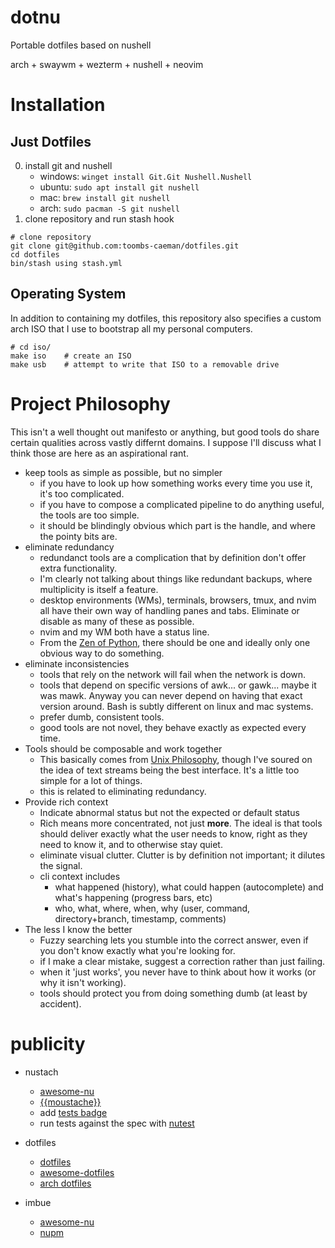 # dotnu

Portable dotfiles based on nushell

arch + swaywm + wezterm + nushell + neovim

# Installation
## Just Dotfiles
0. install git and nushell
    * windows: `winget install Git.Git Nushell.Nushell`
    * ubuntu: `sudo apt install git nushell`
    * mac: `brew install git nushell`
    * arch: `sudo pacman -S git nushell`
1. clone repository and run stash hook
```shell
# clone repository
git clone git@github.com:toombs-caeman/dotfiles.git
cd dotfiles
bin/stash using stash.yml
```

## Operating System
In addition to containing my dotfiles, this repository also specifies a custom arch ISO that I use to bootstrap all my personal computers.
```
# cd iso/
make iso    # create an ISO
make usb    # attempt to write that ISO to a removable drive
```

# Project Philosophy
This isn't a well thought out manifesto or anything, but good tools do share certain qualities across vastly differnt domains.
I suppose I'll discuss what I think those are here as an aspirational rant.

* keep tools as simple as possible, but no simpler
    * if you have to look up how something works every time you use it, it's too complicated.
    * if you have to compose a complicated pipeline to do anything useful, the tools are too simple.
    * it should be blindingly obvious which part is the handle, and where the pointy bits are.
* eliminate redundancy
    * redundanct tools are a complication that by definition don't offer extra functionality.
    * I'm clearly not talking about things like redundant backups, where multiplicity is itself a feature.
    * desktop environments (WMs), terminals, browsers, tmux, and nvim all have their own way of handling panes and tabs. Eliminate or disable as many of these as possible.
    * nvim and my WM both have a status line.
    * From the [Zen of Python](https://en.wikipedia.org/wiki/Zen_of_Python#Principles), there should be one and ideally only one obvious way to do something.
* eliminate inconsistencies
    * tools that rely on the network will fail when the network is down.
    * tools that depend on specific versions of awk... or gawk... maybe it was mawk. Anyway you can never depend on having that exact version around. Bash is subtly different on linux and mac systems.
    * prefer dumb, consistent tools.
    * good tools are not novel, they behave exactly as expected every time.
* Tools should be composable and work together
    * This basically comes from [Unix Philosophy](https://en.wikipedia.org/wiki/Unix_philosophy), though I've soured on the idea of text streams being the best interface. It's a little too simple for a lot of things.
    * this is related to eliminating redundancy.
* Provide rich context
    * Indicate abnormal status but not the expected or default status
    * Rich means more concentrated, not just **more**. The ideal is that tools should deliver exactly what the user needs to know, right as they need to know it, and to otherwise stay quiet.
    * eliminate visual clutter. Clutter is by definition not important; it dilutes the signal.
    * cli context includes
        * what happened (history), what could happen (autocomplete) and what's happening (progress bars, etc)
        * who, what, where, when, why (user, command, directory+branch, timestamp, comments)
* The less I know the better
    * Fuzzy searching lets you stumble into the correct answer, even if you don't know exactly what you're looking for.
    * if I make a clear mistake, suggest a correction rather than just failing.
    * when it 'just works', you never have to think about how it works (or why it isn't working).
    * tools should protect you from doing something dumb (at least by accident).


# publicity
* nustach
    * [awesome-nu](https://github.com/nushell/awesome-nu)
    * [{{moustache}}](https://mustache.github.io/)
    * add [tests badge](https://docs.github.com/en/actions/monitoring-and-troubleshooting-workflows/monitoring-workflows/adding-a-workflow-status-badge)
    * run tests against the spec with [nutest](https://github.com/vyadh/nutest)

* dotfiles
    * [dotfiles](https://dotfiles.github.io/)
    * [awesome-dotfiles](https://github.com/webpro/awesome-dotfiles)
    * [arch dotfiles](https://wiki.archlinux.org/title/Dotfiles)

* imbue
    * [awesome-nu](https://github.com/nushell/awesome-nu)
    * [nupm](https://github.com/nushell/nupm)
